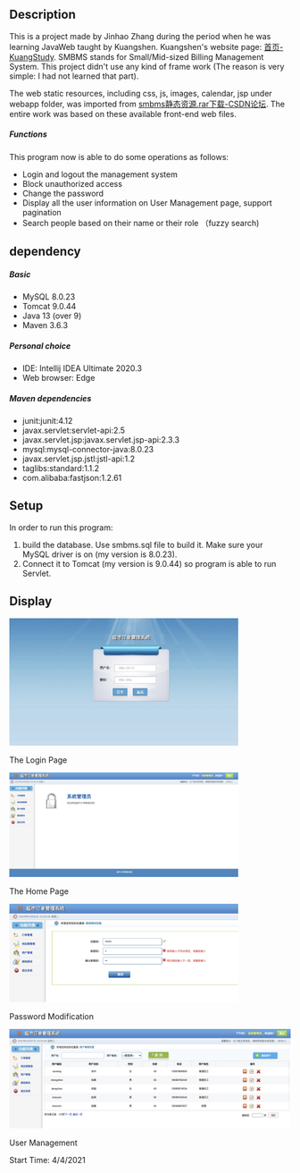 ## Description

This is a project made by Jinhao Zhang during the period when he was learning JavaWeb taught by Kuangshen. Kuangshen's
website page:  [首页-KuangStudy](https://www.kuangstudy.com/). SMBMS stands for Small/Mid-sized Billing Management System.
This project didn't use any kind of frame work (The reason is very simple: I had not learned that part).

The web static resources, including css, js, images, calendar, jsp under webapp folder, was imported
from [smbms静态资源.rar下载-CSDN论坛](https://bbs.csdn.net/topics/399066270). The entire work was based on these available
front-end web files.

##### Functions

This program now is able to do some operations as follows:

* Login and logout the management system
* Block unauthorized access
* Change the password
* Display all the user information on User Management page, support pagination
* Search people based on their name or their role （fuzzy search)

## dependency

##### Basic

* MySQL 8.0.23
* Tomcat 9.0.44
* Java 13 (over 9)
* Maven 3.6.3

##### Personal choice

* IDE: Intellij IDEA Ultimate 2020.3
* Web browser: Edge

##### Maven dependencies

* junit:junit:4.12
* javax.servlet:servlet-api:2.5
* javax.servlet.jsp:javax.servlet.jsp-api:2.3.3
* mysql:mysql-connector-java:8.0.23
* javax.servlet.jsp.jstl:jstl-api:1.2
* taglibs:standard:1.1.2
* com.alibaba:fastjson:1.2.61

## Setup

In order to run this program:

1. build the database. Use smbms.sql file to build it. Make sure your MySQL driver is on (my version is 8.0.23).
2. Connect it to Tomcat (my version is 9.0.44) so program is able to run Servlet.



## Display

<img src="images/login.jpg" alt="1" style="zoom:40%;" />

The Login Page

<img src="images/frame.jpg" alt="frame" style="zoom:40%;" />

The Home Page

<img src="images/pwdUpdate.jpg" alt="pwdUpdate" style="zoom:40%;" />

Password Modification

<img src="images/userManagement.jpg" alt="userManagement" style="zoom:50%;" />

User Management

Start Time: 4/4/2021